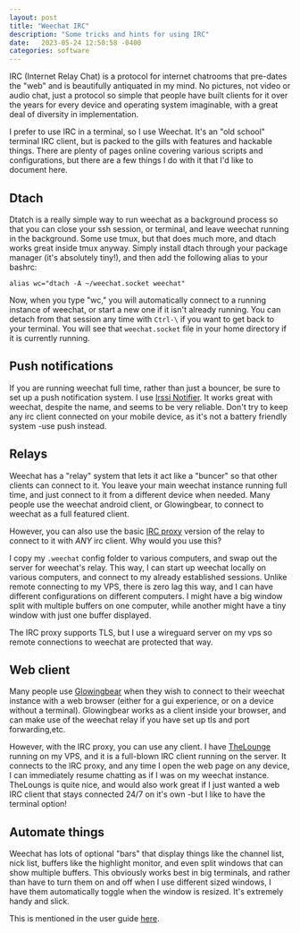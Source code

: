 ```yaml
---
layout: post
title: "Weechat IRC"
description: "Some tricks and hints for using IRC"
date:   2023-05-24 12:50:58 -0400
categories: software 
---
```


IRC (Internet Relay Chat) is a protocol for internet chatrooms that pre-dates the "web" and is beautifully antiquated in my mind. 
No pictures, not video or audio chat, just a protocol so simple that people have built clients for it over the years for 
every device and operating system imaginable, with a great deal of diversity in implementation. 

I prefer to use IRC in a terminal, so I use Weechat. It's an "old school" terminal IRC client, but is packed to the gills with features
and hackable things. There are plenty of pages online covering various scripts and configurations, but there are a few things
I do with it that I'd like to document here.

## Dtach

Dtatch is a really simple way to run weechat as a background process so that you can close your ssh session, or terminal, and leave
weechat running in the background. Some use tmux, but that does much more, and dtach works great inside tmux anyway. Simply
install dtach through your package manager (it's absolutely tiny!), and then add the following alias to your bashrc:

```
alias wc="dtach -A ~/weechat.socket weechat"
```

Now, when you type "wc," you will automatically connect to a running instance of weechat, or start a new one if it isn't already running. 
You can detach from that session any time with `Ctrl-\` if you want to get back to your terminal. You will see that `weechat.socket` file 
in your home directory if it is currently running.


## Push notifications

If you are running weechat full time, rather than just a bouncer, be sure to set up a push notification system. 
I use [Irssi Notifier](https://irssinotifier.appspot.com/). It works great with weechat, despite the name, and seems to be 
very reliable. Don't try to keep any irc client connected on your mobile device, as it's not a battery friendly system -use push instead.

## Relays

Weechat has a "relay" system that lets it act like a "buncer" so that other clients can connect to it. 
You leave your main weechat instance running full time, and just connect to it from a different device when needed.
Many people use the weechat android client, or Glowingbear, to connect to weechat as a full featured client.

However, you can also use the basic [IRC proxy](https://weechat.org/files/doc/weechat/stable/weechat_user.en.html#relay_irc_proxy)
version of the relay to connect to it with *ANY* irc client.
Why would you use this?

I copy my `.weechat` config folder to various computers, and swap out the server for weechat's relay. This way, I can start up
weechat locally on various computers, and connect to my already established sessions. Unlike remote connecting to my VPS, there is
zero lag this way, and I can have different configurations on different computers. I might have a big window split with multiple buffers
on one computer, while another might have a tiny window with just one buffer displayed. 

The IRC proxy supports TLS, but I use a wireguard server on my vps so remote connections to weechat are protected that way.

## Web client
Many people use [Glowingbear](glowing-bear.org) when they wish to connect to their weechat instance with a web browser (either for a gui 
experience, or on a device without a terminal). 
Glowingbear works as a client inside your browser, and can make use of the weechat relay if you have set up tls and port forwarding,etc.

However, with the IRC proxy, you can use any client. I have [TheLounge](https://thelounge.chat/) running on my VPS, and it is a
full-blown IRC client running on the server. It connects to the IRC proxy, and any time I open the web page on any device, I can
immediately resume chatting as if I was on my weechat instance. TheLoungs is quite nice, and would also work great if I just wanted 
a web IRC client that stays connected 24/7 on it's own -but I like to have the terminal option!

## Automate things
Weechat has lots of optional "bars" that display things like the channel list, nick list, buffers like the highlight monitor, 
and even split windows that can show multiple buffers. This obviously works best in big terminals, and rather than have to turn them
on and off when I use different sized windows, I have them automatically toggle when the window is resized. It's extremely handy and slick.

This is mentioned in the user guide [here](https://weechat.org/files/doc/stable/weechat_user.en.html#trigger_example_responsive_layout).

